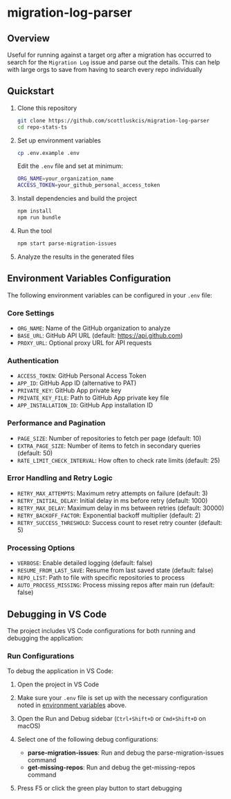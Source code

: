 # migration-log-parser

## Overview

Useful for running against a target org after a migration has occurred to search for the `Migration Log` issue and parse out the details. This can help with large orgs to save from having to search every repo individually

## Quickstart

1. Clone this repository

   ```bash
   git clone https://github.com/scottluskcis/migration-log-parser
   cd repo-stats-ts
   ```

2. Set up environment variables

   ```bash
   cp .env.example .env
   ```

   Edit the `.env` file and set at minimum:

   ```bash
   ORG_NAME=your_organization_name
   ACCESS_TOKEN=your_github_personal_access_token
   ```

3. Install dependencies and build the project

   ```bash
   npm install
   npm run bundle
   ```

4. Run the tool

   ```bash
   npm start parse-migration-issues
   ```

5. Analyze the results in the generated files

## Environment Variables Configuration

The following environment variables can be configured in your `.env` file:

### Core Settings

- `ORG_NAME`: Name of the GitHub organization to analyze
- `BASE_URL`: GitHub API URL (default: https://api.github.com)
- `PROXY_URL`: Optional proxy URL for API requests

### Authentication

- `ACCESS_TOKEN`: GitHub Personal Access Token
- `APP_ID`: GitHub App ID (alternative to PAT)
- `PRIVATE_KEY`: GitHub App private key
- `PRIVATE_KEY_FILE`: Path to GitHub App private key file
- `APP_INSTALLATION_ID`: GitHub App installation ID

### Performance and Pagination

- `PAGE_SIZE`: Number of repositories to fetch per page (default: 10)
- `EXTRA_PAGE_SIZE`: Number of items to fetch in secondary queries (default: 50)
- `RATE_LIMIT_CHECK_INTERVAL`: How often to check rate limits (default: 25)

### Error Handling and Retry Logic

- `RETRY_MAX_ATTEMPTS`: Maximum retry attempts on failure (default: 3)
- `RETRY_INITIAL_DELAY`: Initial delay in ms before retry (default: 1000)
- `RETRY_MAX_DELAY`: Maximum delay in ms between retries (default: 30000)
- `RETRY_BACKOFF_FACTOR`: Exponential backoff multiplier (default: 2)
- `RETRY_SUCCESS_THRESHOLD`: Success count to reset retry counter (default: 5)

### Processing Options

- `VERBOSE`: Enable detailed logging (default: false)
- `RESUME_FROM_LAST_SAVE`: Resume from last saved state (default: false)
- `REPO_LIST`: Path to file with specific repositories to process
- `AUTO_PROCESS_MISSING`: Process missing repos after main run (default: false)

## Debugging in VS Code

The project includes VS Code configurations for both running and debugging the application:

### Run Configurations

To debug the application in VS Code:

1. Open the project in VS Code
2. Make sure your `.env` file is set up with the necessary configuration noted in [environment variables](#environment-variables) above.
3. Open the Run and Debug sidebar (`Ctrl+Shift+D` or `Cmd+Shift+D` on macOS)
4. Select one of the following debug configurations:

   - **parse-migration-issues**: Run and debug the parse-migration-issues command
   - **get-missing-repos**: Run and debug the get-missing-repos command

5. Press F5 or click the green play button to start debugging
